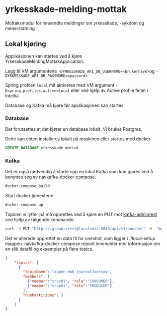 # yrkesskade-melding-mottak
Mottaksmodul for innsendte meldinger om yrkesskade, -sykdom og menerstatning

## Lokal kjøring
Applikasjonen kan startes ved å kjøre YrkesskadeMeldingMottakApplication.

Legg til VM argumentene `-DYRKESSKADE_API_DB_USERNAME=<brukernavn>`og `-DYRKESSKADE_API_DB_PASSWORD=<passord>`

Spring profilen `local` må aktiveres med VM argument `-Dspring.profiles.active=local` eller ved hjelp av Active profile feltet i IntelliJ.

Database og Kafka må kjøre før applikasjonen kan startes

### Database
Det forutsettes at det kjører en database lokalt. Vi bruker Postgres. 

Dette kan enten installeres lokalt på maskinen eller startes med docker

```sql
CREATE DATABASE yrkesskade_mottak
```


### Kafka
Det er også nødvendig å starte opp en lokal Kafka som kan gjøres ved å benyttes seg av [navkafka-docker-compose](https://github.com/navikt/navkafka-docker-compose).

```bash
docker-compose build
```

Start docker tjenestene
```bash
docker-compose up
```

Topicen vi lytter på må opprettes ved å kjøre en PUT mot [kafka-adminrest](http://localhost:8840/api/v1/apidocs/index.html?url=swagger.json) ved hjelp av følgende kommando:

```bash
curl -X PUT "http://igroup:itest@localhost:8840/api/v1/oneshot" -H  "Accept: application/json" -H  "Content-Type: application/json" --data "./local-setup/kafka_oneshot.json"
```

Det er allerede opprettet en data fil for oneshot, som ligger i ./local-setup mappen. navkafka-docker-compose repoet inneholder mer informasjon om en slik datafil og eksempler på flere topics.
```json
{
    "topics": [
      {
        "topicName": "aapen-dok-journalfoering",
        "members": [
          {"member":"srvc01", "role":"CONSUMER"},
          {"member":"srvp01", "role":"PRODUCER"}
        ],
        "numPartitions": 3
      }
    ]
}
```


